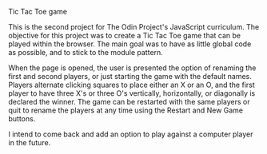 Tic Tac Toe game

This is the second project for The Odin Project's JavaScript curriculum. The objective for this project was to create
a Tic Tac Toe game that can be played within the browser. The main goal was to have as little global code as possible,
and to stick to the module pattern. 

When the page is opened, the user is presented the option of renaming the first and second players, or just starting
the game with the default names. Players alternate clicking squares to place either an X or an O, and the first player 
to have three X's or three O's vertically, horizontally, or diagonally is declared the winner. The game can be restarted
with the same players or quit to rename the players at any time using the Restart and New Game buttons.

I intend to come back and add an option to play against a computer player in the future.